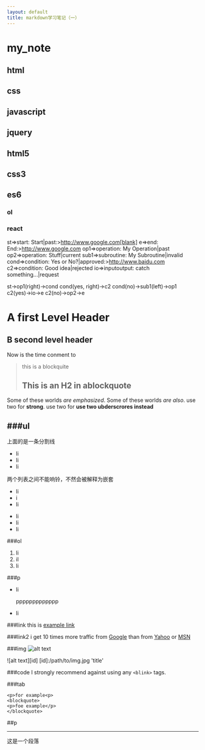 ```yaml
---
layout: default
title: markdown学习笔记（一）
---
```

# my_note
## html
## css
## javascript
## jquery
## html5
## css3
## es6
### ol
### react

st=>start: Start|past:>http://www.google.com[blank]
e=>end: End:>http://www.google.com
op1=>operation: My Operation|past
op2=>operation: Stuff|current
sub1=>subroutine: My Subroutine|invalid
cond=>condition: Yes 
or No?|approved:>http://www.baidu.com
c2=>condition: Good idea|rejected
io=>inputoutput: catch something...|request

st->op1(right)->cond
cond(yes, right)->c2
cond(no)->sub1(left)->op1
c2(yes)->io->e
c2(no)->op2->e

A first Level Header
===================
B second level header
-------------------

Now is the time
conment to 

> this is a blockquite
> ## This is an H2 in ablockquote

Some of these worlds *are emphasized*.
Some of these worlds _are also_.
use two for **strong**.
use two for __use two ubderscrores instead__

###ul
---
上面的是一条分割线

* li
* li
* li

两个列表之间不能响铃，不然会被解释为嵌套

+ li
+ i
+ li

- li
- li
- li

###ol

1. li
2. il
3. li

###p

* li

    ppppppppppppp

* li

###link
this is [example link](www.example.com)

###link2
i get 10 times more traffic from [Google][1] than from [Yahoo][2] or [MSN][3]

[1]:http://google.com
[2]:http://search.com
[3]:http://search.msn.com

###img
![alt text](/path/to/img.jpg 'title')

![alt text][id]
[id]:/path/to/img.jpg 'title'

###code
I strongly recommend against using any `<blink>` tags.

###tab
    
    <p>for example<p>
    <blockquote>
    <p>foe example</p>
    </blockquote>

##p
* * *
这是一个段落
